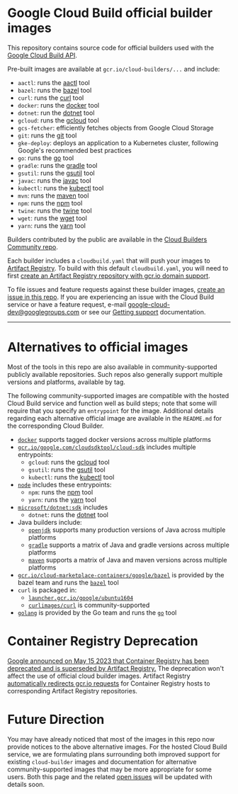 <!--
SPDX-FileCopyrightText: ©2016 Google, Inc https://github.com/GoogleCloudPlatform/cloud-builders
SPDX-License-Identifier: Apache-2.0
-->

# Google Cloud Build official builder images

This repository contains source code for official builders used with the [Google
Cloud Build API](https://cloud.google.com/cloud-build/docs/).

Pre-built images are available at `gcr.io/cloud-builders/...` and include:

- `aactl`: runs the [aactl](https://github.com/GoogleCloudPlatform/aactl) tool
- `bazel`: runs the [bazel](https://bazel.io) tool
- `curl`: runs the [curl](https://curl.haxx.se) tool
- `docker`: runs the [docker](https://docker.com) tool
- `dotnet`: run the [dotnet](https://docs.microsoft.com/dotnet/core/tools/) tool
- `gcloud`: runs the [gcloud](https://cloud.google.com/sdk/gcloud/) tool
- `gcs-fetcher`: efficiently fetches objects from Google Cloud Storage
- `git`: runs the [git](https://git-scm.com/) tool
- `gke-deploy`: deploys an application to a Kubernetes cluster, following Google's recommended best practices
- `go`: runs the [go](https://golang.org/cmd/go) tool
- `gradle`: runs the [gradle](https://gradle.org/) tool
- `gsutil`: runs the [gsutil](https://cloud.google.com/storage/docs/gsutil) tool
- `javac`: runs the [javac](https://docs.oracle.com/javase/7/docs/technotes/tools/windows/javac.html) tool
- `kubectl`: runs the [kubectl](https://kubernetes.io/docs/user-guide/kubectl-overview/) tool
- `mvn`: runs the [maven](https://maven.apache.org/) tool
- `npm`: runs the [npm](https://docs.npmjs.com/) tool
- `twine`: runs the [twine](https://twine.readthedocs.io/) tool
- `wget`: runs the [wget](https://www.gnu.org/software/wget/) tool
- `yarn`: runs the [yarn](https://yarnpkg.com/) tool

Builders contributed by the public are available in the [Cloud Builders
Community
repo](https://github.com/GoogleCloudPlatform/cloud-builders-community).

Each builder includes a `cloudbuild.yaml` that will push your images to [Artifact
Registry](https://cloud.google.com/artifact-registry). To build with this default `cloudbuild.yaml`,
you will need to first [create an Artifact Registry repository with gcr.io domain support](https://cloud.google.com/artifact-registry/docs/transition/setup-gcr-repo).

To file issues and feature requests against these builder images,
[create an issue in this repo](https://github.com/GoogleCloudPlatform/cloud-builders/issues/new).
If you are experiencing an issue with the Cloud Build service or
have a feature request, e-mail google-cloud-dev@googlegroups.com
or see our [Getting support](https://cloud.google.com/cloud-build/docs/getting-support)
documentation.

---

# Alternatives to official images

Most of the tools in this repo are also available in
community-supported publicly available repositories. Such
repos also generally support multiple versions and platforms,
available by tag.

The following community-supported images are compatible with the
hosted Cloud Build service and function well as build steps; note that
some will require that you specify an `entrypoint` for the image. Additional
details regarding each alternative official image are available in the `README.md`
for the corresponding Cloud Builder.

- [`docker`](https://hub.docker.com/_/docker/) supports tagged docker versions across multiple platforms
- [`gcr.io/google.com/cloudsdktool/cloud-sdk`](https://github.com/GoogleCloudPlatform/cloud-sdk-docker) includes multiple entrypoints:
  - `gcloud`: runs the [gcloud](https://cloud.google.com/sdk/gcloud/) tool
  - `gsutil`: runs the [gsutil](https://cloud.google.com/storage/docs/gsutil) tool
  - `kubectl`: runs the [kubectl](https://kubernetes.io/docs/user-guide/kubectl-overview/) tool
- [`node`](https://hub.docker.com/_/node) includes these entrypoints:
  - `npm`: runs the [npm](https://docs.npmjs.com/) tool
  - `yarn`: runs the [yarn](https://yarnpkg.com/) tool
- [`microsoft/dotnet:sdk`](https://hub.docker.com/_/microsoft-dotnet-core) includes
  - `dotnet`: runs the [dotnet](https://docs.microsoft.com/dotnet/core/tools/) tool
- Java builders include:
  - [`openjdk`](https://hub.docker.com/_/openjdk) supports many production versions of Java across multiple platforms
  - [`gradle`](https://hub.docker.com/_/gradle/) supports a matrix of Java and gradle versions across multiple platforms
  - [`maven`](https://hub.docker.com/_/maven/) supports a matrix of Java and maven versions across multiple platforms
- [`gcr.io/cloud-marketplace-containers/google/bazel`](http://gcr.io/cloud-marketplace-containers/google/bazel) is provided by the bazel team and runs the [`bazel`](https://bazel.build/) tool
- `curl` is packaged in:
  - [`launcher.gcr.io/google/ubuntu1604`](https://console.cloud.google.com/launcher/details/google/ubuntu1604)
  - [`curlimages/curl`](https://hub.docker.com/r/curlimages/curl) is community-supported
- [`golang`](https://hub.docker.com/_/golang) is provided by the Go team and runs the [`go`](https://golang.org/cmd/go/) tool

# Container Registry Deprecation

[Google announced on May 15 2023 that Container Registry has been deprecated and is superseded by Artifact Registry.](https://cloud.google.com/container-registry/docs/deprecations/container-registry-deprecation) The deprecation won't affect the use of official cloud builder images. Artifact Registry [automatically redirects gcr.io requests](https://cloud.google.com/artifact-registry/docs/transition/transition-from-gcr#transition-options) for Container Registry hosts to corresponding Artifact Registry repositories.

# Future Direction

You may have already noticed that most of the images in this repo now provide notices to the
above alternative images. For the hosted Cloud Build service, we are formulating plans
surrounding both improved support for existing `cloud-builder` images and documentation for
alternative community-supported images that may be more appropriate for some users. Both this
page and the related [open issues](https://github.com/GoogleCloudPlatform/cloud-builders/labels/augmentation)
will be updated with details soon.
